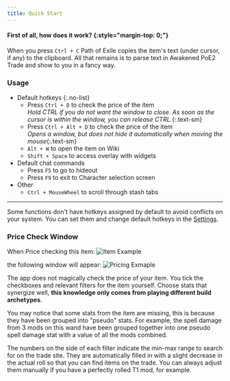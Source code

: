 ```yaml
---
title: Quick Start
---
```


#### First of all, how does it work? {:style="margin-top: 0;"}

When you press `Ctrl + C` Path of Exile copies the item's text (under cursor, if any) to the clipboard.
All that remains is to parse text in Awakened PoE2 Trade and show to you in a fancy way.

### Usage

- Default hotkeys
{:.no-list}
  - Press `Ctrl + D` to check the price of the item\
    *Hold CTRL if you do not want the window to close. As soon as the cursor is within the window, you can release CTRL.*{:.text-sm}
  - Press `Ctrl + Alt + D` to check the price of the item\
    *Opens a window, but does not hide it automatically when moving the mouse*{:.text-sm}
  - `Alt + W` to open the item on Wiki
  - `Shift + Space` to access overlay with widgets
- Default chat commands
  - Press `F5` to go to hideout
  - Press `F9` to exit to Character selection screen
- Other
  - `Ctrl + MouseWheel` to scroll through stash tabs

---

Some functions don't have hotkeys assigned by default to avoid conflicts on your system.
You can set them and change default hotkeys in the [Settings](/faq).

### Price Check Window

When Price checking this item:
![Item Example](https://imgur.com/zBOvDWZ.png)

the following window will appear:
![Pricing Exmaple](https://imgur.com/HYRmois.png)

The app does not magically check the price of your item. You tick the checkboxes and relevant filters for the item yourself. Choose stats that synergize well, **this knowledge only comes from playing different build archetypes**.

You may notice that some stats from the item are missing, this is because they have been grouped into "pseudo" stats. For example, the spell damage from 3 mods on this wand have been grouped together into one pseudo spell damage stat with a value of all the mods combined.

The numbers on the side of each filter indicate the min-max range to search for on the trade site. They are automatically filled in with a slight decrease in the actual roll so that you can find items on the trade. You can always adjust them manually if you have a perfectly rolled T1 mod, for example.

